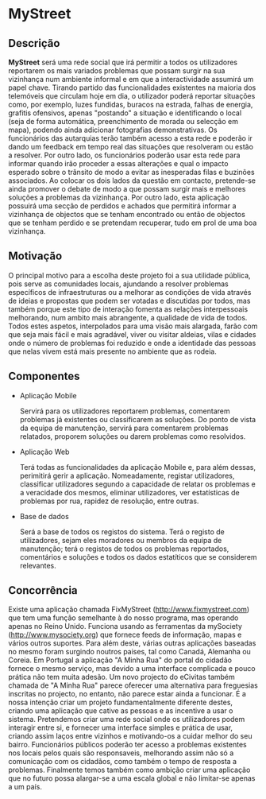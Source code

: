 MyStreet
========

Descrição
---------

__MyStreet__ será uma rede social que irá permitir a todos os utilizadores reportarem os mais variados problemas que possam surgir na sua vizinhança num ambiente informal e em que a interactividade assumirá um papel chave.
Tirando partido das funcionalidades existentes na maioria dos telemóveis que circulam hoje em dia, o utilizador poderá reportar situações como, por exemplo, luzes fundidas, buracos na estrada, falhas de energia, grafitis ofensivos, apenas "postando" a situação e identificando o local (seja de forma automática, preenchimento de morada ou selecção em mapa), podendo ainda adicionar fotografias demonstrativas.
Os funcionários das autarquias terão também acesso a esta rede e poderão ir dando um feedback em tempo real das situações que resolveram ou estão a resolver. Por outro lado, os funcionários poderão usar esta rede para informar quando irão proceder a essas alterações e qual o impacto esperado sobre o trânsito de modo a evitar as inesperadas filas e buzinões associados.
Ao colocar os dois lados da questão em contacto, pretende-se ainda promover o debate de modo a que possam surgir mais e melhores soluções a problemas da vizinhança.
Por outro lado, esta aplicação possuirá uma secção de perdidos e achados que permitirá informar a vizinhança de objectos que se tenham encontrado ou então de objectos que se tenham perdido e se pretendam recuperar, tudo em prol de uma boa vizinhança.

Motivação
---------

O principal motivo para a escolha deste projeto foi a sua utilidade pública, pois serve as comunidades locais,
ajundando a resolver problemas específicos de infraestruturas ou a melhorar as condições de vida através de ideias
e propostas que podem ser votadas e discutidas por todos, mas também porque este tipo de interação fomenta as relações
interpessoais melhorando, num ambito mais abrangente, a qualidade de vida de todos. 
Todos estes aspetos, interpolados para uma visão mais alargada, farão com que seja mais fácil e mais agradável,
viver ou visitar aldeias, vilas e cidades onde o número de problemas foi reduzido e onde a identidade das pessoas
que nelas vivem está mais presente no ambiente que as rodeia.


Componentes
-----------

* Aplicação Mobile

  Servirá para os utilizadores reportarem problemas, comentarem problemas 
  já existentes ou classificarem as soluções.
  Do ponto de vista da equipa de manutenção, servirá para comentarem problemas 
  relatados, proporem soluções ou darem problemas como resolvidos.
  
* Aplicação Web

  Terá todas as funcionalidades da aplicação Mobile e, para além dessas, 
  perimitirá gerir a aplicação. Nomeadamente, registar utilizadores, classificar
  utilizadores segundo a capacidade de relatar os problemas e a veracidade dos
  mesmos, eliminar utilizadores, ver estatísticas de problemas por rua, rapidez de
  resolução, entre outras.

* Base de dados

  Será a base de todos os registos do sistema. Terá o registo de utilizadores, sejam
  eles moradores ou membros da equipa de manutenção; terá o registos de todos os problemas
  reportados, comentários e soluções e todos os dados estatíticos que se considerem relevantes.
  
Concorrência
------------
Existe uma aplicação chamada FixMyStreet (http://www.fixmystreet.com) que tem uma função semelhante à do nosso programa, mas operando apenas no Reino Unido. Funciona usando as ferramentas da mySociety (http://www.mysociety.org) que fornece feeds de informação, mapas e vários outros suportes.
Para além deste, várias outras aplicações baseadas no mesmo foram surgindo noutros paises, tal como Canadá, Alemanha ou Coreia. Em Portugal a aplicação "A Minha Rua" do portal do cidadão fornece o mesmo serviço, mas devido a uma interface complicada e pouco prática não tem muita adesão. Um novo projecto do eCivitas também chamada de "A Minha Rua" parece oferecer uma alternativa para freguesias inscritas no projecto, no entanto, não parece estar ainda a funcionar.
É a nossa intenção criar um projeto fundamentalmente diferente destes, criando uma aplicação que cative as pessoas e as incentive a usar o sistema. Pretendemos criar uma rede social onde os utilizadores podem interagir entre si, e fornecer uma interface simples e prática de usar, criando assim laços entre vizinhos e motivando-os a cuidar melhor do seu bairro. Funcionários públicos poderão ter acesso a problemas existentes nos locais pelos quais são responsaveis, melhorando assim não só a comunicação com os cidadãos, como também o tempo de resposta a problemas. 
Finalmente temos também como ambição criar uma aplicação que no futuro possa alargar-se a uma escala global e não limitar-se apenas a um país.
